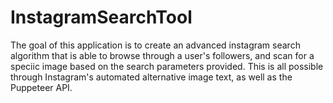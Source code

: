 # InstagramSearchTool

The goal of this application is to create an advanced instagram search algorithm that is able to browse through a user's followers, and scan for a speciic image based on the search parameters provided. This is all possible through Instagram's automated alternative image text, as well as the Puppeteer API.

